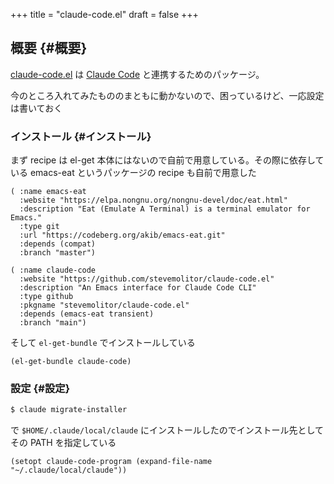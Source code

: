 +++
title = "claude-code.el"
draft = false
+++

## 概要 {#概要}

[claude-code.el](https://github.com/stevemolitor/claude-code.el) は [Claude Code](https://docs.anthropic.com/en/docs/claude-code/overview) と連携するためのパッケージ。

今のところ入れてみたもののまともに動かないので、困っているけど、一応設定は書いておく


### インストール {#インストール}

まず recipe は el-get 本体にはないので自前で用意している。その際に依存している emacs-eat というパッケージの recipe も自前で用意した

```emacs-lisp
( :name emacs-eat
  :website "https://elpa.nongnu.org/nongnu-devel/doc/eat.html"
  :description "Eat (Emulate A Terminal) is a terminal emulator for Emacs."
  :type git
  :url "https://codeberg.org/akib/emacs-eat.git"
  :depends (compat)
  :branch "master")
```

```emacs-lisp
( :name claude-code
  :website "https://github.com/stevemolitor/claude-code.el"
  :description "An Emacs interface for Claude Code CLI"
  :type github
  :pkgname "stevemolitor/claude-code.el"
  :depends (emacs-eat transient)
  :branch "main")
```

そして `el-get-bundle` でインストールしている

```emacs-lisp
(el-get-bundle claude-code)
```


### 設定 {#設定}

```bash
$ claude migrate-installer
```

で `$HOME/.claude/local/claude` にインストールしたのでインストール先としてその PATH を指定している

```emacs-lisp
(setopt claude-code-program (expand-file-name "~/.claude/local/claude"))
```

